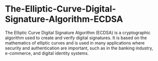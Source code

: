 # The-Elliptic-Curve-Digital-Signature-Algorithm-ECDSA
The Elliptic Curve Digital Signature Algorithm (ECDSA) is a cryptographic algorithm used to create and verify digital signatures. It is based on the mathematics of elliptic curves and is used in many applications where security and authentication are important, such as in the banking industry, e-commerce, and digital identity systems.
